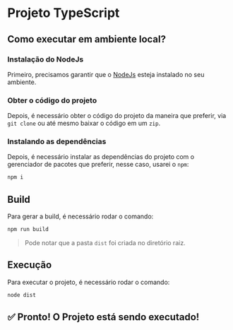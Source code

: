 # Projeto TypeScript

## Como executar em ambiente local?

### Instalação do NodeJs

Primeiro, precisamos garantir que o [NodeJs](https://nodejs.org/en) esteja instalado no seu ambiente.

### Obter o código do projeto

Depois, é necessário obter o código do projeto da maneira que preferir, via `git clone` ou até mesmo baixar o código em um `zip`.

### Instalando as dependências

Depois, é necessário instalar as dependências do projeto com o gerenciador de pacotes que preferir, nesse caso, usarei o `npm`:

```bash
npm i
```

## Build

Para gerar a build, é necessário rodar o comando:

```bash
npm run build
```

> Pode notar que a pasta `dist` foi criada no diretório raiz.

## Execução

Para executar o projeto, é necessário rodar o comando:

```bash
node dist
```

## ✅ Pronto! O Projeto está sendo executado!
